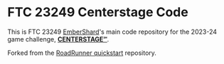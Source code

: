 # FTC 23249 Centerstage Code

This is FTC 23249 [EmberShard](https://github.com/FTC-23249-EmberShard)'s main code repository for the 2023-24 game challenge, [**CENTERSTAGE℠**](https://firstroboticsbc.org/ftc/centerstage-season/).

Forked from the [RoadRunner quickstart](https://github.com/acmerobotics/road-runner-quickstart) repository.

